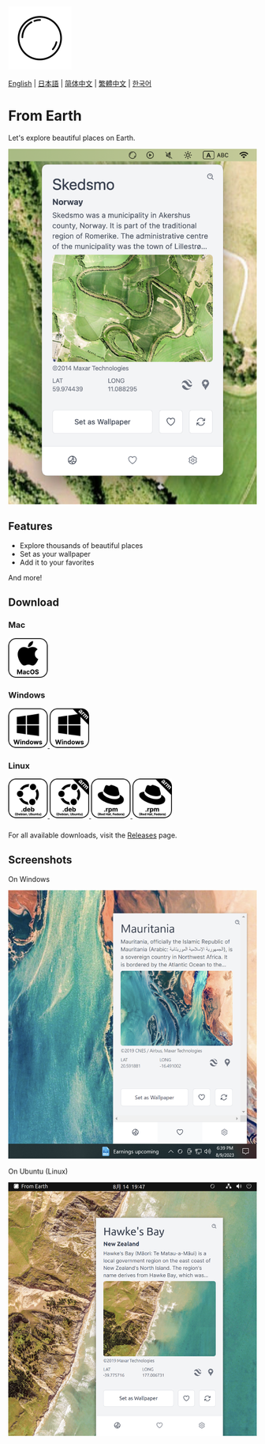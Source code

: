 <img src="./assets/icon.png" alt="logo" width="128">

[English](./README.md) | [日本語](./README.ja.md) | [简体中文](./README.zh-CN.md) | [繁體中文](./README.zh-TW.md) | [한국어](./README.ko.md)

# From Earth

Let's explore beautiful places on Earth.

<img src="./assets/Screenshot 2023-08-14 at 19.30.13.png" width="512">

## Features

- Explore thousands of beautiful places
- Set as your wallpaper
- Add it to your favorites

And more!

## Download

### Mac

<a href="https://github.com/owfdr/from-earth/releases/download/v1.1.1/From.Earth-darwin-universal-1.1.1.zip">
    <img src="assets/macos.svg" alt="MacOS" width="80">
</a>

### Windows

<a href="https://github.com/owfdr/from-earth/releases/download/v1.1.1/From.Earth-win32-x64-1.1.1.zip">
    <img src="assets/windows.svg" alt="Windows" width="80">
</a>
<a href="https://github.com/owfdr/from-earth/releases/download/v1.1.1/From.Earth-win32-arm64-1.1.1.zip">
    <img src="assets/windows-arm64.svg" alt="Windows arm64" width="80">
</a>

### Linux

<a href="https://github.com/owfdr/from-earth/releases/download/v1.1.1/from-earth_1.1.1_amd64.deb">
    <img src="assets/debian.svg" alt="Debian" width="80">
</a>
    <a href="https://github.com/owfdr/from-earth/releases/download/v1.1.1/from-earth_1.1.1_arm64.deb">
    <img src="assets/debian-arm64.svg" alt="Debian arm64" width="80">
</a>
<a href="https://github.com/owfdr/from-earth/releases/download/v1.1.1/from-earth-1.1.1-1.x86_64.rpm">
    <img src="assets/red-hat.svg" alt="Red Hat" width="80">
</a>
    <a href="https://github.com/owfdr/from-earth/releases/download/v1.1.1/from-earth-1.1.1-1.arm64.rpm">
    <img src="assets/red-hat-arm64.svg" alt="Red Hat arm64" width="80">
</a>

###

For all available downloads, visit the [Releases](https://github.com/owfdr/from-earth/releases/latest) page.

## Screenshots

On Windows

<img src="./assets/Screenshot 2023-08-09 at 18.39.17.png" width="512">

On Ubuntu (Linux)

<img src="./assets/Screenshot 2023-08-14 at 19.47.17.png" width="512">
